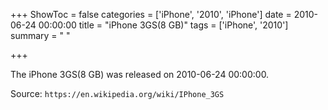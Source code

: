 +++
ShowToc = false
categories = ['iPhone', '2010', 'iPhone']
date = 2010-06-24 00:00:00
title = "iPhone 3GS(8 GB)"
tags = ['iPhone', '2010']
summary = " "

+++

The iPhone 3GS(8 GB) was released on 2010-06-24 00:00:00.

Source: `https://en.wikipedia.org/wiki/IPhone_3GS`
